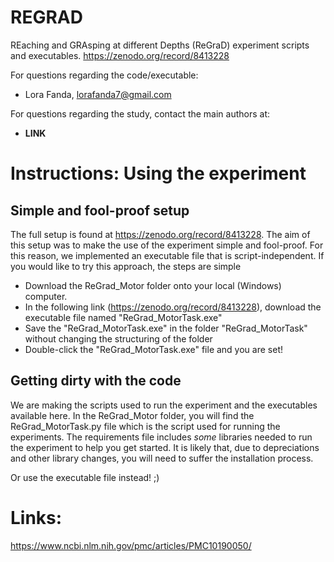 # REGRAD
REaching and GRAsping at different Depths (ReGraD) experiment scripts and executables.
https://zenodo.org/record/8413228

For questions regarding the code/executable: 
- Lora Fanda, lorafanda7@gmail.com

For questions regarding the study, contact the main authors at: 
- **LINK**


# Instructions: Using the experiment
## Simple and fool-proof setup
The full setup is found at https://zenodo.org/record/8413228.
The aim of this setup was to make the use of the experiment simple and fool-proof. For this reason, we implemented an executable file that is script-independent. If you would like to try this approach, the steps are simple

- Download the ReGrad_Motor folder onto your local (Windows) computer.
- In the following link (https://zenodo.org/record/8413228), download the executable file named "ReGrad_MotorTask.exe"
- Save the "ReGrad_MotorTask.exe" in the folder "ReGrad_MotorTask" without changing the structuring of the folder
- Double-click the "ReGrad_MotorTask.exe" file and you are set!

## Getting dirty with the code
We are making the scripts used to run the experiment and the executables available here. In the ReGrad_Motor folder, you will find the ReGrad_MotorTask.py file which is the script used for running the experiments. The requirements file includes *some* libraries needed to run the experiment to help you get started. It is likely that, due to depreciations and other library changes, you will need to suffer the installation process. 

Or use the executable file instead! ;)

# Links: 
https://www.ncbi.nlm.nih.gov/pmc/articles/PMC10190050/


